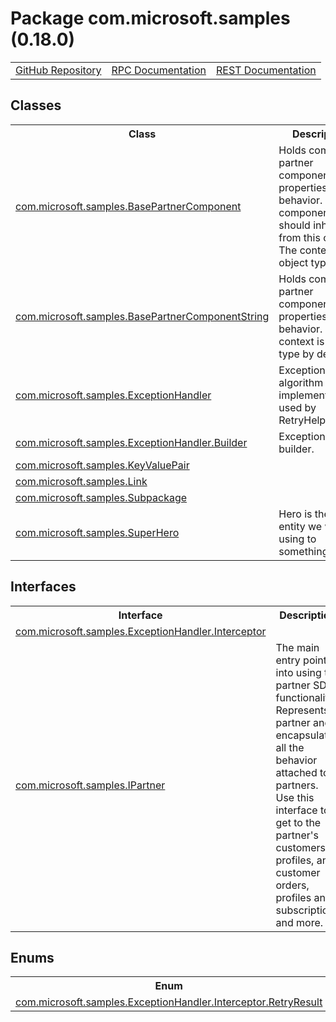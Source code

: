 # Package com.microsoft.samples (0.18.0)
<table>
   <tr>
     <td><a href="https://github.com/googleapis/google-cloud-java/tree/main/java-apikeys/google-cloud-apikeys/src/main/java/com/microsoft/samples">GitHub Repository</a></td>
     <td><a href="https://cloud.google.com/api-keys/docs/reference/rpc">RPC Documentation</a></td>
     <td><a href="https://cloud.google.com/api-keys/docs/reference/rest">REST Documentation</a></td>
   </tr>
 </table>

## Classes
<table>
   <tr>
     <th>
Class</th>
     <th>
Description</th>
<tr>
<td><a href="https://cloud.google.com/java/docs/reference/google-cloud-apikeys/latest/com.microsoft.samples.BasePartnerComponent">com.microsoft.samples.BasePartnerComponent</a></td>
<td>
Holds common partner component properties and behavior. All components should inherit from this
 class. The context object type.</td>
   </tr>
<tr>
<td><a href="https://cloud.google.com/java/docs/reference/google-cloud-apikeys/latest/com.microsoft.samples.BasePartnerComponentString">com.microsoft.samples.BasePartnerComponentString</a></td>
<td>
Holds common partner component properties and behavior. The context is string type by default.</td>
   </tr>
<tr>
<td><a href="https://cloud.google.com/java/docs/reference/google-cloud-apikeys/latest/com.microsoft.samples.ExceptionHandler">com.microsoft.samples.ExceptionHandler</a></td>
<td>
Exception retry algorithm implementation used by <xref uid="RetryHelper" data-throw-if-not-resolved="false">RetryHelper</xref>.</td>
   </tr>
<tr>
<td><a href="https://cloud.google.com/java/docs/reference/google-cloud-apikeys/latest/com.microsoft.samples.ExceptionHandler.Builder">com.microsoft.samples.ExceptionHandler.Builder</a></td>
<td>
ExceptionHandler builder.</td>
   </tr>
<tr>
<td><a href="https://cloud.google.com/java/docs/reference/google-cloud-apikeys/latest/com.microsoft.samples.KeyValuePair">com.microsoft.samples.KeyValuePair</a></td>
<td>
</td>
   </tr>
<tr>
<td><a href="https://cloud.google.com/java/docs/reference/google-cloud-apikeys/latest/com.microsoft.samples.Link">com.microsoft.samples.Link</a></td>
<td>
</td>
   </tr>
<tr>
<td><a href="https://cloud.google.com/java/docs/reference/google-cloud-apikeys/latest/com.microsoft.samples.Subpackage">com.microsoft.samples.Subpackage</a></td>
<td>
</td>
   </tr>
<tr>
<td><a href="https://cloud.google.com/java/docs/reference/google-cloud-apikeys/latest/com.microsoft.samples.SuperHero">com.microsoft.samples.SuperHero</a></td>
<td>
Hero is the main entity we will be using to something</td>
   </tr>
 </table>

## Interfaces
<table>
   <tr>
     <th>
Interface</th>
     <th>
Description</th>
<tr>
<td><a href="https://cloud.google.com/java/docs/reference/google-cloud-apikeys/latest/com.microsoft.samples.ExceptionHandler.Interceptor">com.microsoft.samples.ExceptionHandler.Interceptor</a></td>
<td>
</td>
   </tr>
<tr>
<td><a href="https://cloud.google.com/java/docs/reference/google-cloud-apikeys/latest/com.microsoft.samples.IPartner">com.microsoft.samples.IPartner</a></td>
<td>
The main entry point into using the partner SDK functionality. Represents a partner and
 encapsulates all the behavior attached to partners. Use this interface to get to the partner's
 customers, profiles, and customer orders, profiles and subscriptions and more.</td>
   </tr>
 </table>

## Enums
<table>
   <tr>
     <th>
Enum</th>
     <th>
Description</th>
<tr>
<td><a href="https://cloud.google.com/java/docs/reference/google-cloud-apikeys/latest/com.microsoft.samples.ExceptionHandler.Interceptor.RetryResult">com.microsoft.samples.ExceptionHandler.Interceptor.RetryResult</a></td>
<td>
</td>
   </tr>
 </table>

